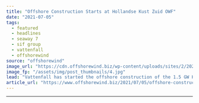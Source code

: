 ```yaml
---
title: "Offshore Construction Starts at Hollandse Kust Zuid OWF"
date: "2021-07-05"
tags: 
  - featured
  - headlines
  - seaway 7
  - sif group
  - vattenfall
  - offshorewind
source: "offshorewind"
image_url: "https://cdn.offshorewind.biz/wp-content/uploads/sites/2/2021/07/05155502/Ruud-de-Bruijne-LinkedIn_HKZ-first-monopile-loadout-at-Sif-quay.jpg"
image_fp: "/assets/img/post_thumbnails/4.jpg"
lead: "Vattenfall has started the offshore construction of the 1.5 GW Hollandse Kust Zuid (HKZ)"
article_url: "https://www.offshorewind.biz/2021/07/05/offshore-construction-starts-at-hollandse-kust-zuid-owf/"
---
```


---
